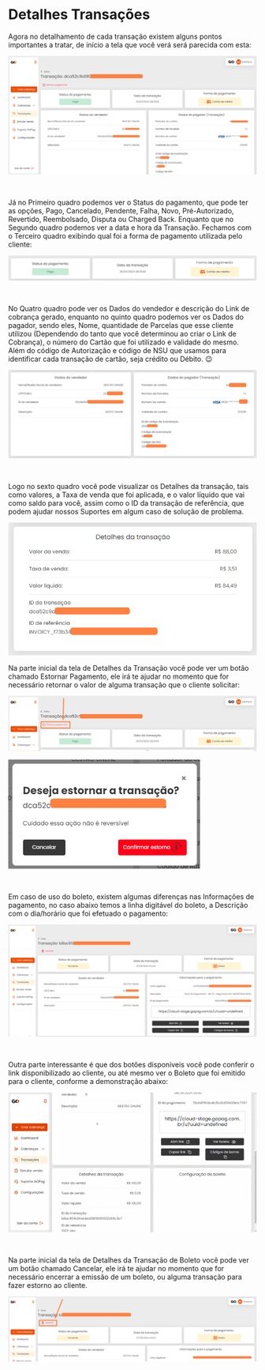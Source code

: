# Detalhes Transações

<p>Agora no detalhamento de cada transação existem alguns pontos importantes a tratar, de início a tela que você verá será parecida com esta:</p>

![transacoes_menu_detalhe_transacao](/assets/prints/transacoes_menu_detalhe_transacao.png)

<br>

<p>Já no Primeiro quadro podemos ver o Status do pagamento, que pode ter as opções, Pago, Cancelado, Pendente, Falha, Novo, Pré-Autorizado, Revertido, Reembolsado, Disputa ou Charged Back. Enquanto que no Segundo quadro podemos ver a data e hora da Transação. Fechamos com o Terceiro quadro exibindo qual foi a forma de pagamento utilizada pelo cliente: </p>

![transacoes_menu_detalhe_transacao_cards_1_2_3](/assets/prints/transacoes_menu_detalhe_transacao_card_123.png)

<br>

<p>No Quatro quadro pode ver os Dados do vendedor e descrição do Link de cobrança gerado, enquanto no quinto quadro podemos ver os Dados do pagador, sendo eles, Nome, quantidade de Parcelas que esse cliente utilizou (Dependendo do tanto que você determinou ao criar o Link de Cobrança), o número do Cartão que foi utilizado e validade do mesmo. Além do código de Autorização e código de NSU que usamos para identificar cada transação de cartão, seja crédito ou Débito. 😉</p>

![transacoes_menu_detalhe_transacao_cards_4_5](/assets/prints/transacoes_menu_detalhe_transacao_card_4_e_5.png)

<br>

<p>Logo no sexto quadro você pode visualizar os Detalhes da transação, tais como valores, a Taxa de venda que foi aplicada, e o valor líquido que vai como saldo para você, assim como o ID da transação de referência, que podem ajudar nossos Suportes em algum caso de solução de problema.</p>

![transacoes_menu_detalhe_transacao_card_6](/assets/prints/transacoes_menu_detalhe_transacao_card_6.png)

<p>Na parte inicial da tela de Detalhes da Transação você pode ver um botão chamado Estornar Pagamento, ele irá te ajudar no momento que for necessário retornar o valor de alguma transação que o cliente solicitar:</p>

![transacoes_menu_detalhe_transacao_botao_estorno](/assets/prints/transacoes_menu_detalhe_transacao_btn_estorno.png)

![transacoes_menu_detalhe_transacao_botao_estorno_popup](/assets/prints/transacoes_menu_detalhe_transacao_btn_estorno_1.png)

<br>

<p>Em caso de uso do boleto, existem algumas diferenças nas Informações de pagamento, no caso abaixo temos a linha digitável do boleto, a Descrição com o dia/horário que foi efetuado o pagamento:</p>

![transacoes_menu_detalhe_transacao_boleto](/assets/prints/transacoes_menu_detalhe_transacao_boleto.png)

<br>

<p>Outra parte interessante é que dos botões disponiveis você pode conferir o link disponibilizado ao cliente, ou até mesmo ver o Boleto que foi emitido para o cliente, conforme a demonstração abaixo:</p>

![transacoes_menu_detalhe_transacao_boleto_1](/assets/prints/transacoes_menu_detalhe_transacao_boleto_1.gif)

<br>

<p>Na parte inicial da tela de Detalhes da Transação de Boleto você pode ver um botão chamado Cancelar, ele irá te ajudar no momento que for necessário encerrar a emissão de um boleto, ou alguma transação para fazer estorno ao cliente.</p>

![transacoes_menu_detalhe_transacao_boleto_2](/assets/prints/transacoes_menu_detalhe_transacao_boleto_2.png)